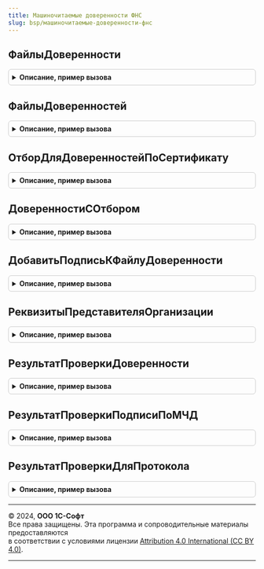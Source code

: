 ```yaml
---
title: Машиночитаемые доверенности ФНС
slug: bsp/машиночитаемые-доверенности-фнс
---
```



## ФайлыДоверенности
<details style="margin: 1em 0; padding: 0.5em; border: 1px solid #ccc; border-radius: 6px;">

<summary style="font-weight: bold; cursor: pointer;">Описание, пример вызова</summary>

```bsl

// Возвращает машиночитаемую доверенность в виде набора файлов.
// Если файлы доверенности еще не сформированы, то возвращается пустой набор файлов.
//
// Параметры:
//  Доверенность - СправочникСсылка.МашиночитаемыеДоверенности
//  ДляНалоговыхОрганов - Булево - если Истина, имя файла будет сформировано
//    в соответствии с требованиями налоговых органов.
//
// Возвращаемое значение:
//   Массив из Структура:
//    * ИмяФайла - Строка
//    * ТипФайла - Строка - принимает значения "Доверенность" или "Подпись".
//    * ДвоичныеДанные - ДвоичныеДанные
//    * ОписаниеОшибки - Строка
//
Функция ФайлыДоверенности(Знач Доверенность, Знач ДляНалоговыхОрганов) Экспорт
```

Пример вызова
```bsl
Результат = МашиночитаемыеДоверенностиФНС.ФайлыДоверенности(Доверенность, ДляНалоговыхОрганов) 
```
</details>

## ФайлыДоверенностей
<details style="margin: 1em 0; padding: 0.5em; border: 1px solid #ccc; border-radius: 6px;">

<summary style="font-weight: bold; cursor: pointer;">Описание, пример вызова</summary>

```bsl

// Возвращает машиночитаемые доверенности в виде набора файлов.
// Если файлы отдельно взятой доверенности еще не сформированы, то по ней возвращается пустой набор файлов.
//
// Параметры:
//  Доверенности - Массив из СправочникСсылка.МашиночитаемыеДоверенности
//  ДляНалоговыхОрганов - Булево - если Истина, имена файлов будут сформированы
//    в соответствии с требованиями налоговых органов.
//
// Возвращаемое значение:
//   Соответствие из КлючИЗначение:
//    * Ключ - СправочникСсылка.МашиночитаемыеДоверенности
//    * Значение - см. ФайлыДоверенности
//
Функция ФайлыДоверенностей(Знач Доверенности, Знач ДляНалоговыхОрганов) Экспорт
```

Пример вызова
```bsl
Результат = МашиночитаемыеДоверенностиФНС.ФайлыДоверенностей(Доверенности, ДляНалоговыхОрганов) 
```
</details>

## ОтборДляДоверенностейПоСертификату
<details style="margin: 1em 0; padding: 0.5em; border: 1px solid #ccc; border-radius: 6px;">

<summary style="font-weight: bold; cursor: pointer;">Описание, пример вызова</summary>

```bsl

// Отбор для доверенностей по сертификату.
//
// Параметры:
//  Сертификат - СертификатКриптографии
//             - ДвоичныеДанные
//             - Строка - адрес двоичных данных сертификата во временном хранилище.
//             - СправочникСсылка.СертификатыКлючейЭлектроннойПодписиИШифрования.
//  Префикс    - Строка
//
// Возвращаемое значение:
//  Структура
//
Функция ОтборДляДоверенностейПоСертификату(Знач Сертификат, Префикс) Экспорт
```

Пример вызова
```bsl
Результат = МашиночитаемыеДоверенностиФНС.ОтборДляДоверенностейПоСертификату(Сертификат, Префикс) 
```
</details>

## ДоверенностиСОтбором
<details style="margin: 1em 0; padding: 0.5em; border: 1px solid #ccc; border-radius: 6px;">

<summary style="font-weight: bold; cursor: pointer;">Описание, пример вызова</summary>

```bsl

// Доверенности с отбором. Если в отборе не передана доверенность, то отбор производится только по непомеченным на удаление.
//
// Параметры:
//  Отбор - Структура - содержит имя и значение поля, по которому надо отобрать доверенности:
//      "ПредставительИНН", "ПредставительОГРН", "ПредставительСНИЛС",
//      "ДоверительИНН", "ДоверительКПП" и т.п.
//       По умолчанию будут подобраны доверенности с признаками Верна, Подписана и статусом Действует.
//       Если значение отбора Неопределено, отбор по полю не производится.
//  ВыбранныеПоля - Массив из Строка, Строка - массив строк или строка через запятую: поля, которые нужно возвращать.
//  НаДату - Дата - по умолчанию - текущая дата сеанса: дата, на которую определяется действительность доверенности.
//       Если передана пустая дата, отбор по периоду действия не будет использоваться.
//
// Возвращаемое значение:
//  ТаблицаЗначений
//
Функция ДоверенностиСОтбором(Отбор, Знач ВыбранныеПоля, Знач НаДату = Неопределено) Экспорт
```

Пример вызова
```bsl
Результат = МашиночитаемыеДоверенностиФНС.ДоверенностиСОтбором(Отбор, ВыбранныеПоля, НаДату);
```
</details>

## ДобавитьПодписьКФайлуДоверенности
<details style="margin: 1em 0; padding: 0.5em; border: 1px solid #ccc; border-radius: 6px;">

<summary style="font-weight: bold; cursor: pointer;">Описание, пример вызова</summary>

```bsl

// Добавляет подпись к доверенности, устанавливает признак, что подписана, если есть все подписи доверенности.
//
// Параметры:
//  ФайлДоверенности - СправочникСсылка.МашиночитаемыеДоверенностиПрисоединенныеФайлы
//  Подпись - см. ЭлектроннаяПодписьКлиентСервер.НовыеСвойстваПодписи
//          - ДвоичныеДанные - данные подписи в формате DER
//          - Строка - адрес двоичных данных подписи во временном хранилище.
// Возвращаемое значение:
//  Булево - Истина, если удалось добавить подпись
//  Строка - текст ошибки, если подпись не соответствует доверенности
//
Функция ДобавитьПодписьКФайлуДоверенности(ФайлДоверенности, Знач Подпись) Экспорт
```

Пример вызова
```bsl
Результат = МашиночитаемыеДоверенностиФНС.ДобавитьПодписьКФайлуДоверенности(ФайлДоверенности, Подпись) 
```
</details>

## РеквизитыПредставителяОрганизации
<details style="margin: 1em 0; padding: 0.5em; border: 1px solid #ccc; border-radius: 6px;">

<summary style="font-weight: bold; cursor: pointer;">Описание, пример вызова</summary>

```bsl

// Реквизиты представителя организации.
//
// Параметры:
//  ФизическоеЛицо - ОпределяемыйТип.ФизическоеЛицо
//  ЭтоИндивидуальныйПредприниматель - Булево - это индивидуальный предприниматель
//  Должность - Строка - должность представителя организации
//
// Возвращаемое значение:
//  Структура - см. МашиночитаемыеДоверенностиФНСПереопределяемый.ПриЗаполненииРеквизитовФизическогоЛица.Реквизиты
//
Функция РеквизитыПредставителяОрганизации(ФизическоеЛицо, ЭтоИндивидуальныйПредприниматель = Ложь, Должность = Неопределено) Экспорт
```

Пример вызова
```bsl
Результат = МашиночитаемыеДоверенностиФНС.РеквизитыПредставителяОрганизации(ФизическоеЛицо, ЭтоИндивидуальныйПредприниматель, Должность);
```
</details>

## РезультатПроверкиДоверенности
<details style="margin: 1em 0; padding: 0.5em; border: 1px solid #ccc; border-radius: 6px;">

<summary style="font-weight: bold; cursor: pointer;">Описание, пример вызова</summary>

```bsl

// Возвращает результат проверки доверенности.
//
// Параметры:
//  Доверенность - СправочникСсылка.МашиночитаемыеДоверенности
//  ПроверятьВРеестреФНС - Булево, Неопределено - если Неопределено, то в зависимости от признака РегистрироватьВРеестре
//
// Возвращаемое значение:
//  Структура:
//   * Верна - Булево - подписи доверенности верны и соответствуют доверителям.
//   * ТребуетсяПроверка - Булево - если есть подписи, требующие проверки или не удалось получить статус в реестре ФНС.
//   * Статус - ПеречислениеСсылка.СтатусыМЧД
//   * ЕстьВРеестреФНС - Булево - доверенность удалось проверить в реестре ФНС
//   * ТекстОшибки - Строка
//   * ЕстьВсеПодписи - Булево - есть все подписи доверителей.
//   * РезультатыПроверкиПодписей - Массив из Структура:
//     ** Верна - Булево
//     ** КомуВыданСертификат - Строка
//     ** ДатаПодписи - Дата
//     ** ИдентификаторПодписи - УникальныйИдентификатор
//     ** ТребуетсяПроверка - Булево
//     ** Соответствует -  Булево - подпись соответствует доверителю.
//     ** ТекстОшибки - Строка
//     ** ТекстОшибкиСоответствия - Строка
//     ** РезультатПроверки - Неопределено - если подпись не требовалось проверять или не удалось ее проверить.
//                         - см. ЭлектроннаяПодписьКлиентСервер.РезультатПроверкиПодписи
//
Функция РезультатПроверкиДоверенности(Доверенность, ПроверятьВРеестреФНС = Неопределено) Экспорт
```

Пример вызова
```bsl
Результат = МашиночитаемыеДоверенностиФНС.РезультатПроверкиДоверенности(Доверенность, ПроверятьВРеестреФНС);
```
</details>

## РезультатПроверкиПодписиПоМЧД
<details style="margin: 1em 0; padding: 0.5em; border: 1px solid #ccc; border-radius: 6px;">

<summary style="font-weight: bold; cursor: pointer;">Описание, пример вызова</summary>

```bsl

// Проверяет записанную в базу подпись на соответствие подписанту, документу, действие доверенности на дату подписи.
//
// Параметры:
//  ПодписанныйОбъект - ОпределяемыйТип.ПодписанныйОбъект - ссылка на подписанный объект.
//  ИдентификаторПодписи - УникальныйИдентификатор - см. ЭлектроннаяПодписьКлиентСервер.НовыеСвойстваПодписи.ИдентификаторПодписи
//  СертификатПодписи - СертификатКриптографии
//                    - ДвоичныеДанные
//                    - Строка - адрес двоичных данных во временном хранилище.
//  НаДату - Дата - дата подписи, если не заполнена, проверка будет выполнена на дату сеанса.
//
// Возвращаемое значение:
//  Массив из Структура:
//   * МашиночитаемаяДоверенность - СправочникСсылка.МашиночитаемыеДоверенности
//   * ТребуетсяПроверка - Булево - если Истина, не удалось проверить доверенность.
//   * ДатаПроверки - Дата
//   * Верна - Булево
//   * ПодписантСоответствуетПредставителю - Булево
//   * СовместныеПолномочия - Булево
//   * СовместныеПолномочияВерны - Булево
//   * ПротоколПроверки - Соответствие из КлючИЗначение:
//      ** Ключ - Строка - идентификатор проверки
//      ** Значение - см. РезультатПроверкиДляПротокола
//
Функция РезультатПроверкиПодписиПоМЧД(ПодписанныйОбъект, ИдентификаторПодписи, СертификатПодписи, НаДату) Экспорт
```

Пример вызова
```bsl
Результат = МашиночитаемыеДоверенностиФНС.РезультатПроверкиПодписиПоМЧД(ПодписанныйОбъект, ИдентификаторПодписи, СертификатПодписи, НаДату) 
```
</details>

## РезультатПроверкиДляПротокола
<details style="margin: 1em 0; padding: 0.5em; border: 1px solid #ccc; border-radius: 6px;">

<summary style="font-weight: bold; cursor: pointer;">Описание, пример вызова</summary>

```bsl

// Результат проверки для записи в протокол.
//
// Возвращаемое значение:
//  Структура:
//   * ЗаголовокПроверки - Строка - например, "Проверка документа".
///   * ТекстПроверки - Строка - например, "Организация не соответствует доверителю".
//   * Верна - Неопределено, Булево - если Неопределено - значит, требуется проверка.
//   * ДатаПроверки - Дата
//   * ДополнительныеДанные - Произвольный - дополнительные сведения о проверке, которые сохраняются в информационной базе.
//
Функция РезультатПроверкиДляПротокола() Экспорт
```

Пример вызова
```bsl
Результат = МашиночитаемыеДоверенностиФНС.РезультатПроверкиДляПротокола() 
```
</details>

---

© 2024, **ООО 1С-Софт**  
Все права защищены. Эта программа и сопроводительные материалы предоставляются  
в соответствии с условиями лицензии [Attribution 4.0 International (CC BY 4.0)](https://creativecommons.org/licenses/by/4.0/legalcode).

---
